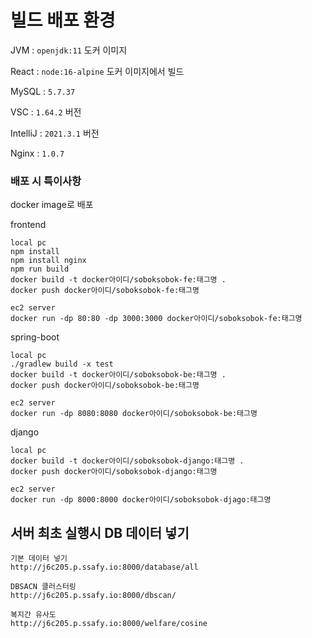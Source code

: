 # 빌드 배포 환경



JVM : `openjdk:11` 도커 이미지

React : `node:16-alpine` 도커 이미지에서 빌드

MySQL : `5.7.37`

VSC : `1.64.2` 버전

IntelliJ : `2021.3.1` 버전

Nginx : `1.0.7`



### 배포 시 특이사항

docker image로 배포 

frontend 

```
local pc
npm install
npm install nginx
npm run build 
docker build -t docker아이디/soboksobok-fe:태그명 .
docker push docker아이디/soboksobok-fe:태그명

ec2 server
docker run -dp 80:80 -dp 3000:3000 docker아이디/soboksobok-fe:태그명
```

spring-boot

```
local pc
./gradlew build -x test
docker build -t docker아이디/soboksobok-be:태그명 .
docker push docker아이디/soboksobok-be:태그명

ec2 server
docker run -dp 8080:8080 docker아이디/soboksobok-be:태그명
```

django 

```
local pc
docker build -t docker아이디/soboksobok-django:태그명 .
docker push docker아이디/soboksobok-django:태그명

ec2 server
docker run -dp 8000:8000 docker아이디/soboksobok-djago:태그명
```

## 서버 최초 실행시 DB 데이터 넣기
```
기본 데이터 넣기
http://j6c205.p.ssafy.io:8000/database/all

DBSACN 클러스터링 
http://j6c205.p.ssafy.io:8000/dbscan/

복지간 유사도
http://j6c205.p.ssafy.io:8000/welfare/cosine





